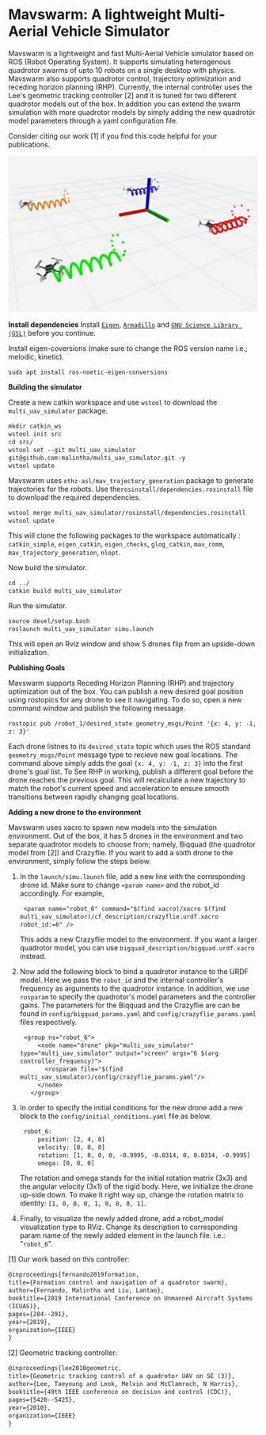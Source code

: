 # Mavswarm: A lightweight Multi-Aerial Vehicle Simulator 

Mavswarm is a lightweight and fast Multi-Aerial Vehicle simulator based on ROS (Robot Operating System). It supports simulating heterogenous quadrotor swarms of upto 10 robots on a single desktop with physics. Mavswarm also supports quadrotor control, trajectory optimization and receding horizon planning (RHP). Currently, the internal controller uses the Lee's geometric tracking controller [2] and it is tuned for two different quadrotor models out of the box. 
In addition you can extend the swarm simulation with more quadrotor models by simply adding the new quadrotor model parameters through a yaml configuration file. 

Consider citing our work [1] if you find this code helpful for your publications. 

![Cover Image](https://raw.githubusercontent.com/Malintha/multi_uav_simulator/crazyflie/crazyflie_cover.png)

**Install dependencies**
Install [`Eigen`](http://eigen.tuxfamily.org/index.php?title=Main_Page), [`Armadillo`](https://www.uio.no/studier/emner/matnat/fys/FYS4411/v13/guides/installing-armadillo/) and [`GNU Science Library (GSL)`](https://www.gnu.org/software/gsl/) before you continue.

Install eigen-coversions (make sure to change the ROS version name i.e.; melodic, kinetic).

    sudo apt install ros-noetic-eigen-conversions

**Building the simulator**

Create a new catkin workspace and use `wstool` to download the `multi_uav_simulator` package.

    mkdir catkin_ws
    wstool init src
    cd src/
    wstool set --git multi_uav_simulator git@github.com:malintha/multi_uav_simulator.git -y
    wstool update
    
Mavswarm uses `ethz-asl/mav_trajectory_generation` package to generate trajectories for the robots. Use the`rosinstall/dependencies.rosinstall` file to download the required dependencies.
    
    wstool merge multi_uav_simulator/rosinstall/dependencies.rosinstall
    wstool update
    
This will clone the following packages to the workspace automatically : `catkin_simple`,  `eigen_catkin`,  `eigen_checks`,  `glog_catkin`,  `mav_comm`,  `mav_trajectory_generation`,  `nlopt`.

Now build the simulator.

    cd ../
    catkin build multi_uav_simulator
 
 Run the simulator.

    source devel/setup.bash
    roslaunch multi_uav_simulator simu.launch


This will open an Rviz window and show 5 drones flip from an upside-down initialization.

**Publishing Goals**

Mavswarm supports Receding Horizon Planning (RHP) and trajectory optimization out of the box. You can publish a new desired goal position using rostopics for any drone to see it navigating. To do so, open a new command window and publish the following message. 

    rostopic pub /robot_1/desired_state geometry_msgs/Point '{x: 4, y: -1, z: 3}'
    
Each drone listnes to its `desired_state` topic which uses the ROS standard `geometry_msgs/Point` message type to recieve new goal locations. The command above simply adds the goal `{x: 4, y: -1, z: 3}` into the first drone's goal list. To See RHP in working, publish a different goal before the drone reaches the previous goal. This will recalculate a new trajectory to match the robot's current speed and acceleration to ensure smooth transitions between rapidly changing goal locations.

**Adding a new drone to the environment**

Mavswarm uses xacro to spawn new models into the simulation environment. Out of the box, it has 5 drones in the environment and two separate quadrotor models to choose from; namely, Biqquad (the quadrotor model from [2]) and Crazyflie. If you want to add a sixth drone to the environment, simply follow the steps below.

1) In the `launch/simu.launch` file, add a new line with the corresponding drone id.  Make sure to change `<param name>` and the robot_id accordingly.  For example,

        <param name="robot_6" command="$(find xacro)/xacro $(find multi_uav_simulator)/cf_description/crazyflie.urdf.xacro robot_id:=6" />

    This adds a new Crazyflie model to the environment. If you want a larger quadrotor model, you can use `bigquad_description/bigquad.urdf.xacro` instead. 

2) Now add the following block to bind a quadrotor instance to the URDF model. Here we pass the `robot_id` and the internal controller's frequency as arguments to the quadrotor instance. In addition, we use `rosparam` to specify the quadrotor's model parameters and the controller gains. The parameters for the Biqquad and the Crazyflie are can be found in `config/bigquad_params.yaml` and `config/crazyflie_params.yaml` files respectively. 

        <group ns="robot_6">
            <node name="drone" pkg="multi_uav_simulator" type="multi_uav_simulator" output="screen" args="6 $(arg controller_frequency)">
              <rosparam file="$(find multi_uav_simulator)/config/crazyflie_params.yaml"/>
            </node>
          </group>

3) In order to specify the initial conditions for the new drone add a new block to the `config/initial_conditions.yaml` file as below.

        robot_6:
            position: [2, 4, 0]
            velocity: [0, 0, 0]
            rotation: [1, 0, 0, 0, -0.9995, -0.0314, 0, 0.0314, -0.9995]
            omega: [0, 0, 0]

    The rotation and omega stands for the initial rotation matrix (3x3) and the angular velocity (3x1) of the rigid body. Here, we initialize the drone up-side down. To make it right way up, change the rotation matrix to identity: `[1, 0, 0, 0, 1, 0, 0, 0, 1]`.


4) Finally, to visualize the newly added drone, add a robot_model visualization type to RViz. Change its description to corresponding param name of the newly added element in the launch file. i.e.: "`robot_6`".

[1] Our work based on this controller:

    @inproceedings{fernando2019formation,
    title={Formation control and navigation of a quadrotor swarm},
    author={Fernando, Malintha and Liu, Lantao},
    booktitle={2019 International Conference on Unmanned Aircraft Systems (ICUAS)},
    pages={284--291},
    year={2019},
    organization={IEEE}
    }

[2] Geometric tracking controller:

    @inproceedings{lee2010geometric,
    title={Geometric tracking control of a quadrotor UAV on SE (3)},
    author={Lee, Taeyoung and Leok, Melvin and McClamroch, N Harris},
    booktitle={49th IEEE conference on decision and control (CDC)},
    pages={5420--5425},
    year={2010},
    organization={IEEE}
    }